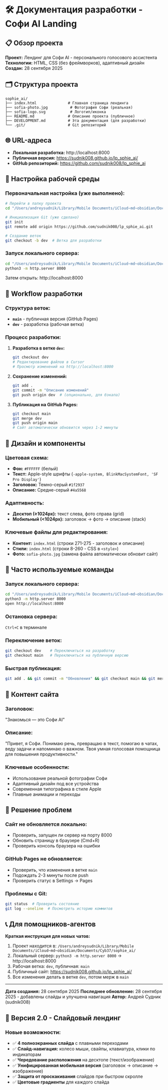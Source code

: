 # 🛠 Документация разработки - Софи AI Landing

## 📋 Обзор проекта

**Проект:** Лендинг для Софи AI - персонального голосового ассистента
**Технологии:** HTML, CSS (без фреймворков), адаптивный дизайн
**Создан:** 28 сентября 2025

## 🗂 Структура проекта

```
sophie_ai/
├── index.html              # Главная страница лендинга
├── sofia-photo.jpg          # Фотография Софи (реальная)
├── sofia-logo.svg           # Логотип/иконка
├── README.md               # Описание проекта (публичное)
├── DEVELOPMENT.md          # Эта документация (для разработки)
└── .git/                   # Git репозиторий
```

## 🌐 URL-адреса

- **Локальная разработка:** http://localhost:8000
- **Публичная версия:** https://sudnik008.github.io/lp_sphie_ai/
- **GitHub репозиторий:** https://github.com/sudnik008/lp_sphie_ai

## 🔧 Настройка рабочей среды

### Первоначальная настройка (уже выполнено):

```bash
# Перейти в папку проекта
cd "/Users/andreysudnik/Library/Mobile Documents/iCloud~md~obsidian/Documents/Cyb37/sophie_ai"

# Инициализация Git (уже сделано)
git init
git remote add origin https://github.com/sudnik008/lp_sphie_ai.git

# Создание веток
git checkout -b dev  # Ветка для разработки
```

### Запуск локального сервера:

```bash
cd "/Users/andreysudnik/Library/Mobile Documents/iCloud~md~obsidian/Documents/Cyb37/sophie_ai"
python3 -m http.server 8000
```

Затем открыть: http://localhost:8000

## 🚀 Workflow разработки

### Структура веток:

- **`main`** - публичная версия (GitHub Pages)
- **`dev`** - разработка (рабочая ветка)

### Процесс разработки:

1. **Разработка в ветке `dev`:**
   ```bash
   git checkout dev
   # Редактирование файлов в Cursor
   # Просмотр изменений на http://localhost:8000
   ```

2. **Сохранение изменений:**
   ```bash
   git add .
   git commit -m "Описание изменений"
   git push origin dev  # (опционально, для бэкапа)
   ```

3. **Публикация на GitHub Pages:**
   ```bash
   git checkout main
   git merge dev
   git push origin main
   # Сайт автоматически обновится через 1-2 минуты
   ```

## 🎨 Дизайн и компоненты

### Цветовая схема:
- **Фон:** `#FFFFFF` (белый)
- **Текст:** Apple-style шрифты (`-apple-system, BlinkMacSystemFont, 'SF Pro Display'`)
- **Заголовок:** Темно-серый `#1f2937`
- **Описание:** Средне-серый `#4a5568`

### Адаптивность:
- **Десктоп (≥1024px):** текст слева, фото справа (grid)
- **Мобильный (<1024px):** заголовок → фото → описание (stack)

### Ключевые файлы для редактирования:
- **Контент:** `index.html` (строки 271-275 - заголовок и описание)
- **Стили:** `index.html` (строки 8-260 - CSS в `<style>`)
- **Фото:** `sofia-photo.jpg` (замена файла автоматически обновит сайт)

## 🔄 Часто используемые команды

### Запуск локального сервера:
```bash
cd "/Users/andreysudnik/Library/Mobile Documents/iCloud~md~obsidian/Documents/Cyb37/sophie_ai"
python3 -m http.server 8000
open http://localhost:8000
```

### Остановка сервера:
`Ctrl+C` в терминале

### Переключение веток:
```bash
git checkout dev    # Переключиться на разработку
git checkout main   # Переключиться на публичную версию
```

### Быстрая публикация:
```bash
git add . && git commit -m "Обновления" && git checkout main && git merge dev && git push origin main && git checkout dev
```

## 📝 Контент сайта

### Заголовок:
"Знакомься — это Софи AI"

### Описание:
"Привет, я Софи. Понимаю речь, превращаю в текст, помогаю в чатах, веду задачи и напоминаю о важном. Твоя умная голосовая помощница для повышения продуктивности."

### Ключевые особенности:
- Использование реальной фотографии Софи
- Адаптивный дизайн под все устройства
- Современная типографика в стиле Apple
- Плавные анимации и переходы

## 🐛 Решение проблем

### Сайт не обновляется локально:
- Проверить, запущен ли сервер на порту 8000
- Обновить страницу в браузере (Cmd+R)
- Проверить консоль браузера на ошибки

### GitHub Pages не обновляется:
- Проверить, что изменения в ветке `main`
- Подождать 2-3 минуты после push
- Проверить статус в Settings → Pages

### Проблемы с Git:
```bash
git status  # Проверить состояние
git log --oneline  # Посмотреть историю коммитов
```

## 📞 Для помощников-агентов

**Краткая инструкция для новых чатов:**

1. Проект находится в: `/Users/andreysudnik/Library/Mobile Documents/iCloud~md~obsidian/Documents/Cyb37/sophie_ai/`
2. Локальный сервер: `python3 -m http.server 8000` → http://localhost:8000
3. Рабочая ветка: `dev`, публичная: `main`
4. Публичный сайт: https://sudnik008.github.io/lp_sphie_ai/
5. Все изменения делать в ветке `dev`, потом мерж в `main`

---

**Дата создания:** 28 сентября 2025
**Последнее обновление:** 28 сентября 2025 - добавлены слайды и улучшена навигация
**Автор:** Андрей Судник (sudnik008)

## 📱 Версия 2.0 - Слайдовый лендинг

### Новые возможности:
- ✅ **4 полноэкранных слайда** с плавными переходами
- ✅ **Слайд-навигация:** колесо мыши, свайпы, клавиатура, клики по индикаторам
- ✅ **Чередование расположения** на десктопе (текст/изображение)
- ✅ **Унифицированная мобильная версия** (заголовок → описание → изображение)
- ✅ **Защита от проскакивания** слайдов при быстром скролле
- ✅ **Цветовые градиенты** для каждого слайда
